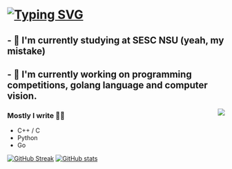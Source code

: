 # [![Typing SVG](https://readme-typing-svg.herokuapp.com?color=%2336BCF7&lines=Hey+all)](https://git.io/typing-svg)

## - 🤔 I'm currently studying at SESC NSU (yeah, my mistake)
## - 🔭 I'm currently working on programming competitions, golang language and computer vision.

<img align="right" src="https://github-readme-stats.vercel.app/api/top-langs/?username=smetankochka&layout=compact&langs_count=10&hide_title=true&theme=dark#gh-light-mode-only">

### Mostly I write ✍🏻
- C++ / C
- Python
- Go

[![GitHub Streak](https://github-readme-streak-stats.herokuapp.com/?user=smetankochka)](https://git.io/streak-stats)
[![GitHub stats](https://github-readme-stats.vercel.app/api?username=smetankochka)](https://github.com/anuraghazra/github-readme-stats)

